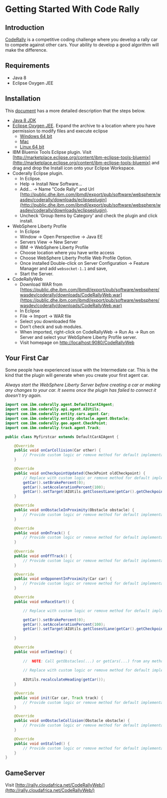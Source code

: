 # Getting Started With Code Rally

## Introduction
[CodeRally](https://www.ibm.com/developerworks/mydeveloperworks/blogs/code-rally/entry/landing?lang=en) is a competitive coding challenge where you develop a rally car to compete against other cars.
Your ability to develop a good algorithm will make the difference.

## Requirements

* Java 8 
* Eclipse Oxygen JEE 

## Installation

This [document](coderally.pdf) has a more detailed description that the steps below.

* [Java 8 JDK](http://www.oracle.com/technetwork/java/javase/downloads/jdk8-downloads-2133151.html)
* [Eclipse Oxygen JEE](http://www.eclipse.org/downloads/packages/release/Oxygen/R). Expand the archive to a location where you have permission to modify files and execute eclipse
  * [Windows 64 bit](http://www.eclipse.org/downloads/download.php?file=/technology/epp/downloads/release/oxygen/R/eclipse-jee-oxygen-R-win32-x86_64.zip)
  * [Mac](http://www.eclipse.org/downloads/download.php?file=/technology/epp/downloads/release/oxygen/R/eclipse-jee-oxygen-R-macosx-cocoa-x86_64.dmg)
  * [Linux 64 bit](http://www.eclipse.org/downloads/download.php?file=/technology/epp/downloads/release/oxygen/R/eclipse-jee-oxygen-R-linux-gtk-x86_64.tar.gz) 
* IBM Bluemix Tools Eclipse plugin. Visit [http://marketplace.eclipse.org/content/ibm-eclipse-tools-bluemix](http://marketplace.eclipse.org/content/ibm-eclipse-tools-bluemix) and drag and drop the Install icon onto your Eclipse Workspace.
* Coderally Eclipse plugin. 
  * In Eclipse. 
  * Help -> Install New Software...
  * Add... -> Name "Code Rally" and Url [http://public.dhe.ibm.com/ibmdl/export/pub/software/websphere/wasdev/coderally/downloads/eclipseplugin](http://public.dhe.ibm.com/ibmdl/export/pub/software/websphere/wasdev/coderally/downloads/eclipseplugin). 
  * Uncheck 'Group Items by Category' and check the plugin and click install.
* WebSphere Liberty Profile
  * In Eclipse 
  * Window -> Open Perspective -> Java EE
  * Servers View -> New Server
  * IBM -> WebSphere Liberty Profile
  * Choose location where you have write access
  * Choose WebSphere Liberty Profile Web Profile Option.
  * Once installed Double-click on Server Configuration -> Feature Manager and add `websocket-1.1` and save,
  * Start the Server.
* CodeRallyWeb
  * Download WAR from [https://public.dhe.ibm.com/ibmdl/export/pub/software/websphere/wasdev/coderally/downloads/CodeRallyWeb.war](https://public.dhe.ibm.com/ibmdl/export/pub/software/websphere/wasdev/coderally/downloads/CodeRallyWeb.war)
  * In Eclipse
  * File -> Import -> WAR file
  * Select you downloaded file
  * Don't check and sub modules.
  * When imported, right-click on CodeRallyWeb -> Run As -> Run on Server and select your WebSphere Liberty Profile server.
  * Visit homepage on [http://localhost:9080/CodeRallyWeb](http://localhost:9080/CodeRallyWeb)
  
    
## Your First Car

Some people have experienced issue with the Intermediate car.
This is the kind that the plugin will generate when you create your first agent car.

*Always start the WebSphere Liberty Server before creating a car or making any changes to your car. It seems once the plugin has failed to connect it doesn't try again.*  

```java
import com.ibm.coderally.agent.DefaultCarAIAgent;
import com.ibm.coderally.api.agent.AIUtils;
import com.ibm.coderally.entity.cars.agent.Car;
import com.ibm.coderally.entity.obstacle.agent.Obstacle;
import com.ibm.coderally.geo.agent.CheckPoint;
import com.ibm.coderally.track.agent.Track;

public class Myfirstcar extends DefaultCarAIAgent {

	@Override
	public void onCarCollision(Car other) {
		// Provide custom logic or remove method for default implementation.		
	}

	@Override
	public void onCheckpointUpdated(CheckPoint oldCheckpoint) {
		// Replace with custom logic or remove method for default implementation.
		getCar().setBrakePercent(0);
		getCar().setAccelerationPercent(100);
		getCar().setTarget(AIUtils.getClosestLane(getCar().getCheckpoint(), getCar().getPosition()));
	}

	@Override
	public void onObstacleInProximity(Obstacle obstacle) {
		// Provide custom logic or remove method for default implementation.		
	}

	@Override
	public void onOnTrack() {
		// Provide custom logic or remove method for default implementation.		
	}
	
	@Override
	public void onOffTrack() {
		// Provide custom logic or remove method for default implementation.		
	}

	@Override
	public void onOpponentInProximity(Car car) {
		// Provide custom logic or remove method for default implementation.		
	}

	@Override
	public void onRaceStart() {

		// Replace with custom logic or remove method for default implementation.

		getCar().setBrakePercent(0);
		getCar().setAccelerationPercent(100);
		getCar().setTarget(AIUtils.getClosestLane(getCar().getCheckpoint(), getCar().getPosition()));
		
	}

	@Override
	public void onTimeStep() {
		
		//  NOTE: Call getObstacles(...) or getCars(...) from any method for the latest position information
		
		// Replace with custom logic or remove method for default implementation.
		
		AIUtils.recalculateHeading(getCar());
	}

	@Override
	public void init(Car car, Track track) {
		// Provide custom logic or remove method for default implementation.		
	}

	@Override
	public void onObstacleCollision(Obstacle obstacle) {
		// Provide custom logic or remove method for default implementation.		
	}

	@Override
	public void onStalled() {
		// Provide custom logic or remove method for default implementation.		
	}
}
```

## GameServer

Visit [http://rally.cloudafrica.net/CodeRallyWeb/](http://rally.cloudafrica.net/CodeRallyWeb/)